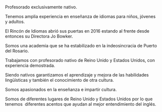 Profesorado exclusivamente nativo.

Tenemos amplia experiencia en enseñanza de idiomas para niños, jóvenes y adultos.

El Rincón de Idiomas abrió sus puertas en 2016 estando al frente desde entonces su Directora Jo Bowker.

Somos una academia que se ha estabilizado en la indeosincracia de Puerto del Rosario.

Trabajamos con profesorado nativo de Reino Unido y Estados Unidos, con experiencia demostrada.

Siendo nativos garantizamos el aprendizaje y mejora de las habilidades lingüísticas y también el conocimiento de otra cultura.

Somos apasionados en la enseñanza e impartir cultura.

Somos de diferentes lugares de Reino Unido y Estados Unidos por lo que tenemos  diferentes acentos que ayudan al mejor entendimiento del inglés.